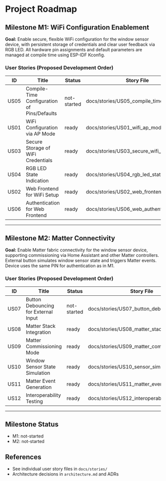 # Project Roadmap

## Milestone M1: WiFi Configuration Enablement

**Goal:** Enable secure, flexible WiFi configuration for the window sensor device, with persistent storage of credentials and clear user feedback via RGB LED. All hardware pin assignments and default parameters are managed at compile time using ESP-IDF Kconfig.

### User Stories (Proposed Development Order)

| ID   | Title                                      | Status      | Story File                                 |
|------|---------------------------------------------|-------------|---------------------------------------------|
| US05 | Compile-Time Configuration of Pins/Defaults | not-started | docs/stories/US05_compile_time_config.md    |
| US01 | WiFi Configuration via AP Mode              | ready       | docs/stories/US01_wifi_ap_mode.md           |
| US03 | Secure Storage of WiFi Credentials          | ready       | docs/stories/US03_secure_wifi_storage.md    |
| US04 | RGB LED State Indication                    | ready       | docs/stories/US04_rgb_led_state.md          |
| US02 | Web Frontend for WiFi Setup                 | ready       | docs/stories/US02_web_frontend_wifi.md      |
| US06 | Authentication for Web Frontend             | ready       | docs/stories/US06_web_authentication.md     |

---

## Milestone M2: Matter Connectivity

**Goal:** Enable Matter fabric connectivity for the window sensor device, supporting commissioning via Home Assistant and other Matter controllers. External button simulates window sensor state and triggers Matter events. Device uses the same PIN for authentication as in M1.

### User Stories (Proposed Development Order)

| ID   | Title                                      | Status      | Story File                                 |
|------|---------------------------------------------|-------------|---------------------------------------------|
| US07 | Button Debouncing for External Input        | not-started | docs/stories/US07_button_debouncing.md      |
| US08 | Matter Stack Integration                    | ready       | docs/stories/US08_matter_stack.md           |
| US09 | Matter Commissioning Mode                   | ready       | docs/stories/US09_matter_commissioning.md   |
| US10 | Window Sensor State Simulation              | ready       | docs/stories/US10_sensor_simulation.md      |
| US11 | Matter Event Generation                     | ready       | docs/stories/US11_matter_events.md          |
| US12 | Interoperability Testing                    | ready       | docs/stories/US12_interoperability.md       |

---

## Milestone Status
- M1: not-started
- M2: not-started

## References
- See individual user story files in `docs/stories/`
- Architecture decisions in `architecture.md` and ADRs
